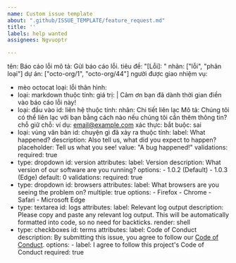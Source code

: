 ```yaml
---
name: Custom issue template
about: ".github/ISSUE_TEMPLATE/feature_request.md"
title: ''
labels: help wanted
assignees: Ngvuoptr

---
```


tên: Báo cáo lỗi
mô tả: Gửi báo cáo lỗi.
tiêu đề: "[Lỗi]: "
nhãn: ["lỗi", "phân loại"]
dự án: ["octo-org/1", "octo-org/44"]
người được giao nhiệm vụ:
  - mèo octocat
loại: lỗi
thân hình:
  - loại: markdown
    thuộc tính:
      giá trị: |
        Cảm ơn bạn đã dành thời gian điền vào báo cáo lỗi này!
  - loại: đầu vào
    id: liên hệ
    thuộc tính:
      nhãn: Chi tiết liên lạc
      Mô tả: Chúng tôi có thể liên lạc với bạn bằng cách nào nếu chúng tôi cần thêm thông tin?
      chỗ giữ chỗ: ví dụ: email@example.com
    xác thực:
      bắt buộc: sai
  - loại: vùng văn bản
    id: chuyện gì đã xảy ra
    thuộc tính:
      label: What happened?
      description: Also tell us, what did you expect to happen?
      placeholder: Tell us what you see!
      value: "A bug happened!"
    validations:
      required: true
  - type: dropdown
    id: version
    attributes:
      label: Version
      description: What version of our software are you running?
      options:
        - 1.0.2 (Default)
        - 1.0.3 (Edge)
      default: 0
    validations:
      required: true
  - type: dropdown
    id: browsers
    attributes:
      label: What browsers are you seeing the problem on?
      multiple: true
      options:
        - Firefox
        - Chrome
        - Safari
        - Microsoft Edge
  - type: textarea
    id: logs
    attributes:
      label: Relevant log output
      description: Please copy and paste any relevant log output. This will be automatically formatted into code, so no need for backticks.
      render: shell
  - type: checkboxes
    id: terms
    attributes:
      label: Code of Conduct
      description: By submitting this issue, you agree to follow our [Code of Conduct](https://example.com).
      options:
        - label: I agree to follow this project's Code of Conduct
          required: true
